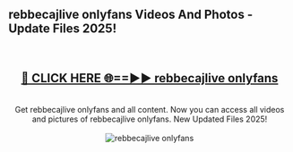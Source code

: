 <h2>rebbecajlive onlyfans Videos And Photos - Update Files 2025!</h2>
<br>
<div align="center">
<h2><a href="https://linkcuts.com/hfmhzwbr" rel="nofollow">🔴 CLICK HERE 🌐==►► rebbecajlive onlyfans</a></h2>
<br>
Get rebbecajlive onlyfans and all content. Now you can access all videos and pictures of rebbecajlive onlyfans. New Updated Files 2025!
<br>
<br>
<a href="https://linkcuts.com/hfmhzwbr" rel="nofollow" data-target="animated-image.originalLink"><img src="https://i.ibb.co.com/WyWwxjT/player-gif2.gif" alt="rebbecajlive onlyfans" style="max-width: 100%; display: inline-block;" data-target="animated-image.originalImage"></a>
</div>
<br>